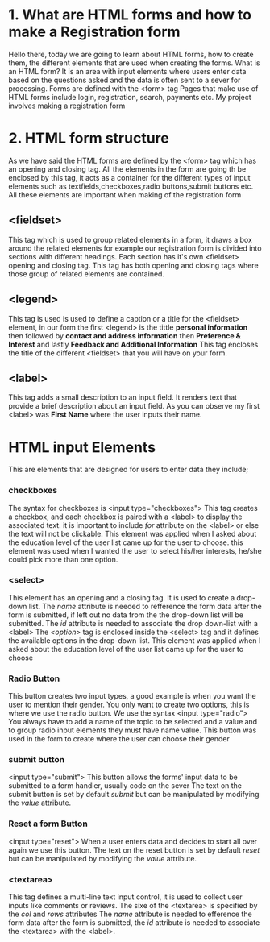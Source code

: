 # 1. What are HTML forms and how to make a Registration form
Hello there, today we are going to learn about HTML forms, how to create them, the different elements that are used when creating the forms.
What is an HTML form? It is an area with input elements where users enter data based on the questions asked and the data is often sent to a sever for processing.
Forms are defined with the &lt;form&gt; tag
Pages that make use of HTML forms include login, registration, search, payments etc.
My project involves making a registration form
# 2. HTML form structure
As we have said the HTML forms are defined by the &lt;form&gt; tag which has an opening and closing tag.
All the elements in the form are going th be enclosed by this tag, it acts as a container for the different types of input elements such as textfields,checkboxes,radio buttons,submit buttons etc. All these elements are important when making of the registration form
## **&lt;fieldset&gt;** 
This tag which is used to group related elements in a form, it draws a box around the related elements for example our registration form is divided into sections with different headings. Each section has it's own &lt;fieldset&gt; opening and closing tag.
This tag has both opening and closing tags where those group of related elements are contained.
## **&lt;legend&gt;**
This tag is used is used to define a caption or a title for the &lt;fieldset&gt; element, in our form the first &lt;legend&gt; is the tittle **personal information**  then followed by **contact and address information** then **Preference & Interest** and lastly **Feedback and Additional Information**
This tag encloses the title of the different &lt;fieldset&gt; that you will have on your form.
## **&lt;label&gt;**
This tag adds a small description to an input field. It renders text that provide a brief description about an input field.
As you can observe my first &lt;label&gt; was **First Name** where the user inputs their name. 
# HTML input Elements
This are elements  that are designed for users to enter data they include;
### **checkboxes**
The syntax for checkboxes is &lt;input type="checkboxes"&gt;
This tag creates a checkbox, and each checkbox is paired with a &lt;label&gt; to display the associated text.
it is important to include *for* attribute on the &lt;label&gt; or else the text will not be clickable.
This element was applied when I asked about the education level of the user list came up for the user to choose.
this element was used when I wanted the user to select his/her interests, he/she could pick more than one option.
### **&lt;select&gt;**
This element has an opening and a closing tag. It is used to create a drop-down list.
The *name* attribute is needed to refference the form data after the form is submitted, if left out no data from the the drop-down list will be submitted.
The *id* attribute is needed to associate the drop down-list with a &lt;label&gt;
The *&lt;option&gt;* tag is enclosed inside the &lt;select&gt; tag and it defines the available options in the drop-down list.
This element was applied when I asked about the education level of the user list came up for the user to choose 
### **Radio Button**
This button creates two input types, a good example is when you want the user to mention their gender. You only want to create two options, this is where we use the radio    button.
We use the syntax &lt;input type="radio"&gt;
You always have to add a name of the topic to be selected and a value and to group radio input elements they must have name value.
This button was used in the form to create where the user can choose their gender
### **submit button**
&lt;input type="submit"&gt;
This button  allows the forms' input data to be submitted  to a form handler, usually code on the sever
The text on the submit button is set by default *submit* but can be manipulated by modifying the *value* attribute.
### **Reset a form Button**
&lt;input type="reset"&gt;
When a user enters data and decides to start all over again we use this button.
The text on the reset button is set by default *reset* but can be manipulated by modifying the *value* attribute.
### **&lt;textarea&gt;**
This tag defines a multi-line text input control, it is used to collect user inputs like comments or reviews.
The sixe of the &lt;textarea&gt; is specified by the *col* and *rows* attributes
The *name* attribute is needed to efference the form data after the form is submitted, the *id* attribute is needed to associate the &lt;textarea&gt; with the                &lt;label&gt;.
   






